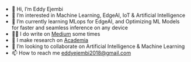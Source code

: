 - 👋 Hi, I’m Eddy Ejembi
- 👀 I’m interested in Machine Learning, EdgeAI, IoT & Artificial Intelligence
- 🌱 I’m currently learning MLops for EdgeAI, and Optimizing ML Models for faster and seamless inference on any device
- ✍🏾 I do write on [Medium](https://medium.com/@eddyejembi) some times
- 📝 I make research on [Academia](https://fupre.academia.edu/EddyEjembi)
- 💞️ I’m looking to collaborate on Artificial Intelligence & Machine Learning
- 📫 How to reach me eddyejembi2018@gmail.com

<!---
EddyEjembi/EddyEjembi is a ✨ special ✨ repository because its `README.md` (this file) appears on your GitHub profile.
You can click the Preview link to take a look at your changes.
--->
